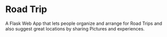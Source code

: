 # Road Trip
A Flask Web App that lets people organize and arrange for Road Trips and also suggest great locations by sharing Pictures and experiences.
